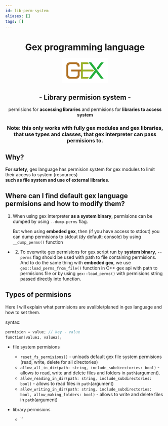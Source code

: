 ```yaml
---
id: lib-perm-system
aliases: []
tags: []
---
```


<h1 align="center">Gex programming language</h1>

<p align="center">
  <img style="width: min(15vw, 15vh);" src="../../img/gex3.svg">
</p>

<div align="center">
    <h2 align="center">-&nbspLibrary permision system&nbsp-</h2>
    permisions for <strong>accessing libraries</strong>
    and permisions for <strong>libraries to access system</strong>
    <h3>
        Note: this only works with fully gex modules
        and gex libraries, that use types and classes,
        that gex interpreter can pass permisions to.
    </h3>
</div>

## Why?
**For safety**, gex language has permision system for gex modules to limit their access to system (resources)  
**such as file system and use of external libraries**.

## Where can I find default gex language permisions and how to modify them?
1. When using gex interpreter **as a system binary**, permisions can be dumped by using `--dump-perms` flag.

   But when using **embeded gex**, then (if you have access to stdout) you can dump permisions to stdout (dy default: console) by using `__dump_perms()` function

- 2. To overwrite gex permisions for gex script run by **system binary**, `--perms` flag should be used with path to file containing permisions.
   And to do the same thing with **embeded gex**, we use `gex::load_perms_from_file()` function in C++ gex api with path to permisions file or by using `gex::load_perms()` with permisions string passed directly into function.

## Types of permisions
Here I will explain what permisions are avalible/planed in gex language and how to set them.

syntax:  
``` c
permision = value; // key - value
function(value1, value2);
```

- file system permisions
  - `reset_fs_permisions()` - unloads default gex file system permisions (read, write, delete for all directories)
  - `allow_all_in_dir(path: string, include_subdirectories: bool)` - allows to read, write and delete files and folders in `path`(argument).
  - `allow_reading_in_dir(path: string, include_subdirectories: bool)` - allows to read files in `path`(argument)
  - `allow_writing_in_dir(path: string, include_subdirectories: bool, allow_making_folders: bool)` - allows to write and delete files in `path`(argument)

- library permisions
  - ``
